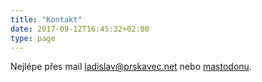 ```yaml
---
title: "Kontakt"
date: 2017-09-12T16:45:32+02:00
type: page
---
```


Nejlépe přes mail [ladislav@prskavec.net](mailto:ladislav@prskavec.net) nebo [mastodonu](https://hachyderm.io/@abtris).
